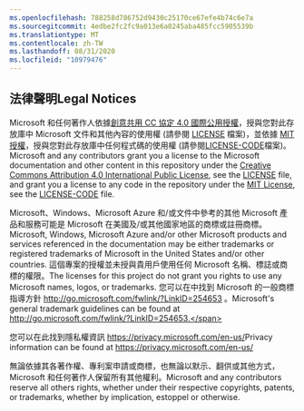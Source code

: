 ```yaml
---
ms.openlocfilehash: 788258d786752d9430c25170ce67efe4b74c6e7a
ms.sourcegitcommit: 4edbe2fc2fc9a013e6a0245aba485fcc5905539b
ms.translationtype: MT
ms.contentlocale: zh-TW
ms.lasthandoff: 08/31/2020
ms.locfileid: "10979476"
---
```

## <span data-ttu-id="c8ff5-101">法律聲明</span><span class="sxs-lookup"><span data-stu-id="c8ff5-101">Legal Notices</span></span>
<span data-ttu-id="c8ff5-102">Microsoft 和任何著作人依據[創意共用 CC 協定 4.0 國際公用授權](https://creativecommons.org/licenses/by/4.0/legalcode)，授與您對此存放庫中 Microsoft 文件和其他內容的使用權 (請參閱 [LICENSE](LICENSE) 檔案)，並依據 [MIT 授權](https://opensource.org/licenses/MIT)，授與您對此存放庫中任何程式碼的使用權 (請參閱[LICENSE-CODE](LICENSE-CODE)檔案)。</span><span class="sxs-lookup"><span data-stu-id="c8ff5-102">Microsoft and any contributors grant you a license to the Microsoft documentation and other content in this repository under the [Creative Commons Attribution 4.0 International Public License](https://creativecommons.org/licenses/by/4.0/legalcode), see the [LICENSE](LICENSE) file, and grant you a license to any code in the repository under the [MIT License](https://opensource.org/licenses/MIT), see the [LICENSE-CODE](LICENSE-CODE) file.</span></span>

<span data-ttu-id="c8ff5-103">Microsoft、Windows、Microsoft Azure 和/或文件中參考的其他 Microsoft 產品和服務可能是 Microsoft 在美國及/或其他國家地區的商標或註冊商標。</span><span class="sxs-lookup"><span data-stu-id="c8ff5-103">Microsoft, Windows, Microsoft Azure and/or other Microsoft products and services referenced in the documentation may be either trademarks or registered trademarks of Microsoft in the United States and/or other countries.</span></span>
<span data-ttu-id="c8ff5-104">這個專案的授權並未授與貴用戶使用任何 Microsoft 名稱、標誌或商標的權限。</span><span class="sxs-lookup"><span data-stu-id="c8ff5-104">The licenses for this project do not grant you rights to use any Microsoft names, logos, or trademarks.</span></span>
<span data-ttu-id="c8ff5-105">您可以在中找到 Microsoft 的一般商標指導方針 http://go.microsoft.com/fwlink/?LinkID=254653 。</span><span class="sxs-lookup"><span data-stu-id="c8ff5-105">Microsoft's general trademark guidelines can be found at http://go.microsoft.com/fwlink/?LinkID=254653.</span></span>

<span data-ttu-id="c8ff5-106">您可以在此找到隱私權資訊 https://privacy.microsoft.com/en-us/</span><span class="sxs-lookup"><span data-stu-id="c8ff5-106">Privacy information can be found at https://privacy.microsoft.com/en-us/</span></span>

<span data-ttu-id="c8ff5-107">無論依據其各著作權、專利案申請或商標，也無論以默示、翻供或其他方式，Microsoft 和任何著作人保留所有其他權利。</span><span class="sxs-lookup"><span data-stu-id="c8ff5-107">Microsoft and any contributors reserve all others rights, whether under their respective copyrights, patents, or trademarks, whether by implication, estoppel or otherwise.</span></span>